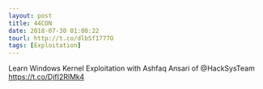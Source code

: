 ```yaml
---
layout: post
title: 44CON
date: 2018-07-30 01:00:22
tourl: http://t.co/dlbSf1777O
tags: [Exploitation]
---
```

Learn Windows Kernel Exploitation with Ashfaq Ansari of @HackSysTeam https://t.co/DjfI2RlMk4